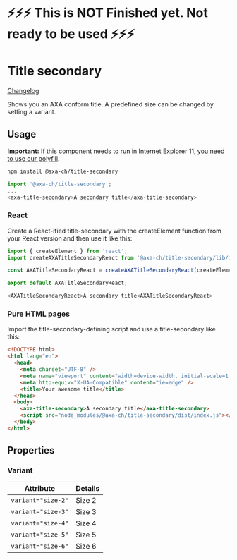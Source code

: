# ⚡⚡⚡ This is NOT Finished yet. Not ready to be used ⚡⚡⚡

# Title secondary

[Changelog](./CHANGELOG.md)

Shows you an AXA conform title. A predefined size can be changed by setting a variant.

## Usage

**Important:** If this component needs to run in Internet Explorer 11, [you need to use our polyfill](https://github.com/axa-ch/patterns-library/tree/develop/src/components/05-utils/polyfill).

```bash
npm install @axa-ch/title-secondary
```

```js
import '@axa-ch/title-secondary';
...
<axa-title-secondary>A secondary title</axa-title-secondary>
```

### React

Create a React-ified title-secondary with the createElement function from your React version and then use it like this:

```js
import { createElement } from 'react';
import createAXATitleSecondaryReact from '@axa-ch/title-secondary/lib/index.react';

const AXATitleSecondaryReact = createAXATitleSecondaryReact(createElement);

export default AXATitleSecondaryReact;
```

```js
<AXATitleSecondaryReact>A secondary title<AXATitleSecondaryReact>
```

### Pure HTML pages

Import the title-secondary-defining script and use a title-secondary like this:

```html
<!DOCTYPE html>
<html lang="en">
  <head>
    <meta charset="UTF-8" />
    <meta name="viewport" content="width=device-width, initial-scale=1.0" />
    <meta http-equiv="X-UA-Compatible" content="ie=edge" />
    <title>Your awesome title</title>
  </head>
  <body>
    <axa-title-secondary>A secondary title</axa-title-secondary>
    <script src="node_modules/@axa-ch/title-secondary/dist/index.js"></script>
  </body>
</html>
```

## Properties

### Variant

| Attribute          | Details |
| ------------------ | ------- |
| `variant="size-2"` | Size 2  |
| `variant="size-3"` | Size 3  |
| `variant="size-4"` | Size 4  |
| `variant="size-5"` | Size 5  |
| `variant="size-6"` | Size 6  |
